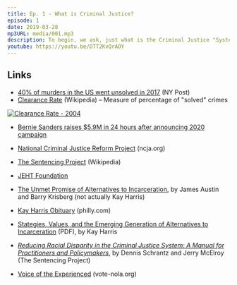 ```yaml
---
title: Ep. 1 - What is Criminal Justice?
episode: 1
date: 2019-03-28
mp3URL: media/001.mp3
description: To begin, we ask, just what is the Criminal Justice "System" in the first place?
youtube: https://youtu.be/DTT2KvQrAOY
---
```


## Links

- [40% of murders in the US went unsolved in 2017](https://nypost.com/2018/09/25/a-shocking-number-of-us-murders-went-unsolved-last-year/) (NY Post)
- [Clearance Rate](https://en.wikipedia.org/wiki/Clearance_rate) (Wikipedia) – Measure of percentage of "solved" crimes

[![Clearance Rate - 2004](https://upload.wikimedia.org/wikipedia/commons/5/5f/2004_UCR_crime_clearance.jpg)](https://en.wikipedia.org/wiki/Clearance_rate)

- [Bernie Sanders raises \$5.9M in 24 hours after announcing 2020 campaign](https://www.theguardian.com/us-news/2019/feb/20/bernie-sanders-2020-presidential-campaign-fundraising)

- [National Criminal Justice Reform Project](https://www.ncja.org/ncja/policy/criminal-justice-reform/national-criminal-justice-reform-project) (ncja.org)

- [The Sentencing Project](https://www.sentencingproject.org) (Wikipedia)

- [JEHT Foundation](http://www.jehtfoundation.org)

- [The Unmet Promise of Alternatives to Incarceration](https://doi.org/10.1177/001112878202800302), by James Austin and Barry Krisberg (not actually Kay Harris)

- [Kay Harris Obituary](https://www.philly.com/philly/obituaries/m-kay-harris-71-cofounded-the-noted-inside-out-prison-exchange-program-20181204.html) (philly.com)

- [Stategies, Values, and the Emerging Generation of Alternatives to Incarceration](<https://socialchangenyu.com/wp-content/uploads/legacy/Volume%2012/16_12NYURevL&SocChange141(1983-1984).pdf>) (PDF), by Kay Harris

- [_Reducing Racial Disparity in the Criminal Justice System: A Manual for Practitioners and Policymakers_](https://www.sentencingproject.org/publications/reducing-racial-disparity-in-the-criminal-justice-system-a-manual-for-practitioners-and-policymakers/), by Dennis Schrantz and Jerry McElroy (The Sentencing Project)

- [Voice of the Experienced](https://www.vote-nola.org) (vote-nola.org)
